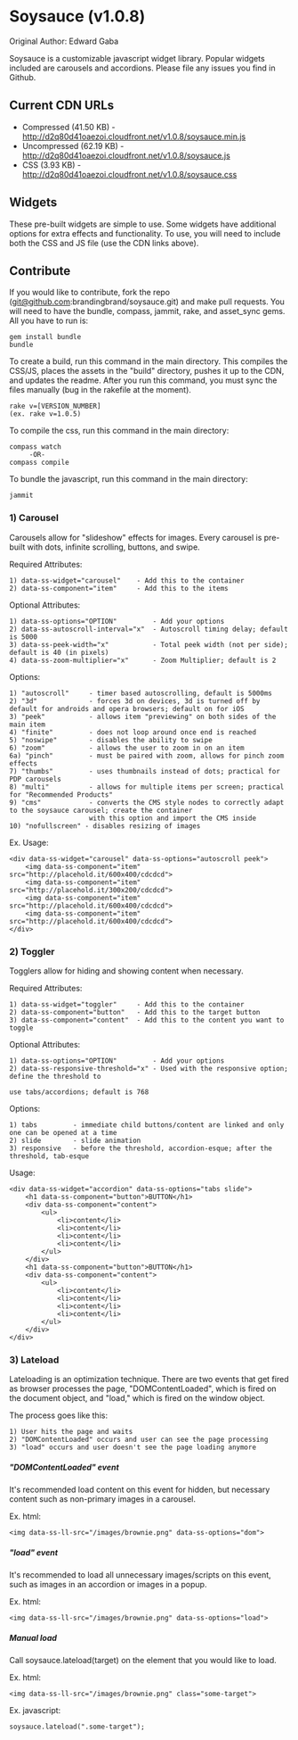 # Soysauce (v1.0.8)
Original Author: Edward Gaba

Soysauce is a customizable javascript widget library. Popular widgets included are carousels and accordions. Please file any issues you find in Github.

## Current CDN URLs
* Compressed (41.50 KB) - http://d2q80d41oaezoi.cloudfront.net/v1.0.8/soysauce.min.js
* Uncompressed (62.19 KB) - http://d2q80d41oaezoi.cloudfront.net/v1.0.8/soysauce.js
* CSS (3.93 KB) - http://d2q80d41oaezoi.cloudfront.net/v1.0.8/soysauce.css

## Widgets
These pre-built widgets are simple to use. Some widgets have additional options for extra effects and functionality. To use, you will need to include both the CSS and JS file (use the CDN links above).

## Contribute
If you would like to contribute, fork the repo (git@github.com:brandingbrand/soysauce.git) and make pull requests. You will need to have the bundle, compass, jammit, rake, and asset_sync gems. All you have to run is:

	gem install bundle
	bundle

To create a build, run this command in the main directory. This compiles the CSS/JS, places the assets in the "build" directory, pushes it up to the CDN, and updates the readme. After you run this command, you must sync the files manually (bug in the rakefile at the moment).

	rake v=[VERSION_NUMBER]
	(ex. rake v=1.0.5)

To compile the css, run this command in the main directory:

	compass watch
		 -OR-
	compass compile

To bundle the javascript, run this command in the main directory:

	jammit
	
### 1) Carousel

Carousels allow for "slideshow" effects for images. Every carousel is pre-built with dots, infinite scrolling, buttons, and swipe.

Required Attributes:

	1) data-ss-widget="carousel" 	- Add this to the container
	2) data-ss-component="item" 	- Add this to the items

Optional Attributes:
	
	1) data-ss-options="OPTION"			- Add your options
	2) data-ss-autoscroll-interval="x"	- Autoscroll timing delay; default is 5000
	3) data-ss-peek-width="x"			- Total peek width (not per side); default is 40 (in pixels)
	4) data-ss-zoom-multiplier="x"		- Zoom Multiplier; default is 2

Options:

	1) "autoscroll" 	- timer based autoscrolling, default is 5000ms
	2) "3d"				- forces 3d on devices, 3d is turned off by default for androids and opera browsers; default on for iOS
	3) "peek" 			- allows item "previewing" on both sides of the main item
	4) "finite" 		- does not loop around once end is reached
	5) "noswipe" 		- disables the ability to swipe
	6) "zoom" 			- allows the user to zoom in on an item
	6a) "pinch"			- must be paired with zoom, allows for pinch zoom effects
	7) "thumbs"			- uses thumbnails instead of dots; practical for PDP carousels
	8) "multi"			- allows for multiple items per screen; practical for "Recommended Products"
	9) "cms"			- converts the CMS style nodes to correctly adapt to the soysauce carousel; create the container 
				  	  	with this option and import the CMS inside
	10) "nofullscreen" - disables resizing of images

Ex. Usage:

	<div data-ss-widget="carousel" data-ss-options="autoscroll peek">
		<img data-ss-component="item" src="http://placehold.it/600x400/cdcdcd">
		<img data-ss-component="item" src="http://placehold.it/300x200/cdcdcd">
		<img data-ss-component="item" src="http://placehold.it/600x400/cdcdcd">
		<img data-ss-component="item" src="http://placehold.it/600x400/cdcdcd">
	</div>

### 2) Toggler

Togglers allow for hiding and showing content when necessary.

Required Attributes:

	1) data-ss-widget="toggler"		- Add this to the container
	2) data-ss-component="button"	- Add this to the target button
	3) data-ss-component="content"	- Add this to the content you want to toggle

Optional Attributes:

	1) data-ss-options="OPTION"			- Add your options
	2) data-ss-responsive-threshold="x"	- Used with the responsive option; define the threshold to 
																				use tabs/accordions; default is 768

Options:

	1) tabs 		- immediate child buttons/content are linked and only one can be opened at a time
	2) slide		- slide animation
	3) responsive	- before the threshold, accordion-esque; after the threshold, tab-esque

Usage:

	<div data-ss-widget="accordion" data-ss-options="tabs slide">
		<h1 data-ss-component="button">BUTTON</h1>
		<div data-ss-component="content">
			<ul>
				<li>content</li>
				<li>content</li>
				<li>content</li>
				<li>content</li>
			</ul>
		</div>
		<h1 data-ss-component="button">BUTTON</h1>
		<div data-ss-component="content">
			<ul>
				<li>content</li>
				<li>content</li>
				<li>content</li>
				<li>content</li>
			</ul>
		</div>
	</div>

### 3) Lateload

Lateloading is an optimization technique. There are two events that get fired as browser processes the page, "DOMContentLoaded", which is fired on the document object, and "load," which is fired on the window object.

The process goes like this:

	1) User hits the page and waits
	2) "DOMContentLoaded" occurs and user can see the page processing
	3) "load" occurs and user doesn't see the page loading anymore

##### "DOMContentLoaded" event

It's recommended load content on this event for hidden, but necessary content such as non-primary images in a carousel.

Ex. html:

	<img data-ss-ll-src="/images/brownie.png" data-ss-options="dom">

##### "load" event

It's recommended to load all unnecessary images/scripts on this event, such as images in an accordion or images in a popup.

Ex. html:

	<img data-ss-ll-src="/images/brownie.png" data-ss-options="load">

##### Manual load

Call soysauce.lateload(target) on the element that you would like to load.

Ex. html:

	<img data-ss-ll-src="/images/brownie.png" class="some-target">
	
Ex. javascript:
	
	soysauce.lateload(".some-target");
